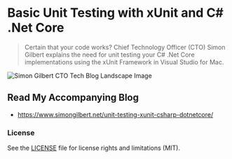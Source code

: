 ﻿# Basic Unit Testing with xUnit and C# .Net Core
> Certain that your code works? Chief Technology Officer (CTO) Simon Gilbert explains the need for unit testing your C# .Net Core implementations using the xUnit Framework in Visual Studio for Mac.

![Simon Gilbert CTO Tech Blog Landscape Image](https://www.simongilbert.net/content/images/2019/02/simon-gilbert-cto-tech-blog-post-five.png)

## Read My Accompanying Blog
- https://www.simongilbert.net/unit-testing-xunit-csharp-dotnetcore/

### License
See the [LICENSE](LICENSE.md) file for license rights and limitations (MIT).